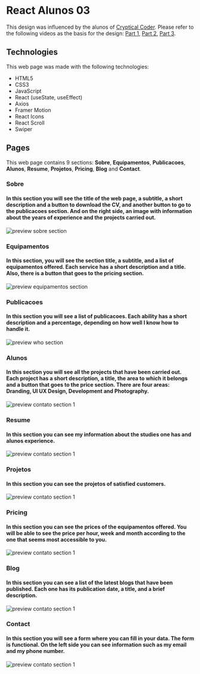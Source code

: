 # React Alunos 03
This design was influenced by the alunos of [Cryptical Coder](https://www.youtube.com/@CrypticalCoder). Please refer to the following videos as the basis for the design: [Part 1](https://youtu.be/CShZJmWuTGs), [Part 2](https://youtu.be/I92RzWVF4YU), [Part 3](https://youtu.be/hHEFbYSLgN8).

## Technologies
This web page was made with the following technologies:
- HTML5
- CSS3
- JavaScript
- React (useState, useEffect)
- Axios
- Framer Motion
- React Icons
- React Scroll
- Swiper


## Pages
This web page contains 9 sections: **Sobre**, **Equipamentos**, **Publicacoes**, **Alunos**, **Resume**, **Projetos**, **Pricing**, **Blog** and **Contact**.

### Sobre
#### In this section you will see the title of the web page, a subtitle, a short description and a button to download the CV, and another button to go to the publicacoes section. And on the right side, an image with information about the years of experience and the projects carried out.
![preview sobre section](src/assets/preview-1.png)

### Equipamentos
#### In this section, you will see the section title, a subtitle, and a list of equipamentos offered. Each service has a short description and a title. Also, there is a button that goes to the pricing section.
![preview equipamentos section](src/assets/preview-2.png)

### Publicacoes
#### In this section you will see a list of publicacoes. Each ability has a short description and a percentage, depending on how well I know how to handle it.
![preview who section](src/assets/preview-3.png)

### Alunos
#### In this section you will see all the projects that have been carried out. Each project has a short description, a title, the area to which it belongs and a button that goes to the price section. There are four areas: Dranding, UI UX Design, Development and Photography.
![preview contato section 1](src/assets/preview-4.png)

### Resume
#### In this section you can see my information about the studies one has and alunos experience.
![preview contato section 1](src/assets/preview-5.png)

### Projetos
#### In this section you can see the projetos of satisfied customers.
![preview contato section 1](src/assets/preview-6.png)

### Pricing
#### In this section you can see the prices of the equipamentos offered. You will be able to see the price per hour, week and month according to the one that seems most accessible to you.
![preview contato section 1](src/assets/preview-7.png)

### Blog
#### In this section you can see a list of the latest blogs that have been published. Each one has its publication date, a title, and a brief description.
![preview contato section 1](src/assets/preview-8.png)

### Contact
#### In this section you will see a form where you can fill in your data. The form is functional. On the left side you can see information such as my email and my phone number.
![preview contato section 1](src/assets/preview-8.png)
